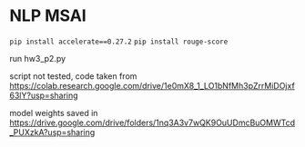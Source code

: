 # NLP MSAI
`pip install accelerate==0.27.2`
`pip install rouge-score`

run hw3_p2.py

script not tested, code taken from https://colab.research.google.com/drive/1e0mX8_1_LO1bNfMh3pZrrMiDOjxf63lY?usp=sharing

model weights saved in https://drive.google.com/drive/folders/1nq3A3v7wQK9OuUDmcBuOMWTcd_PUXzkA?usp=sharing

